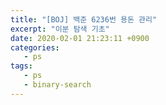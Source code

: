 ```yaml
---
title: "[BOJ] 백준 6236번 용돈 관리"
excerpt: "이분 탐색 기초"
date: 2020-02-01 21:23:11 +0900
categories:
   - ps
tags:
   - ps
   - binary-search
---
```

